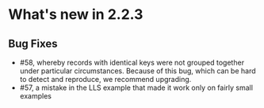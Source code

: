 # What's new in 2.2.3


## Bug Fixes

* #58, whereby records with identical keys were not grouped together under particular circumstances. Because of this bug, which can be hard to detect and reproduce, we recommend upgrading.
* #57, a mistake in the LLS example that made it work only on fairly small examples
